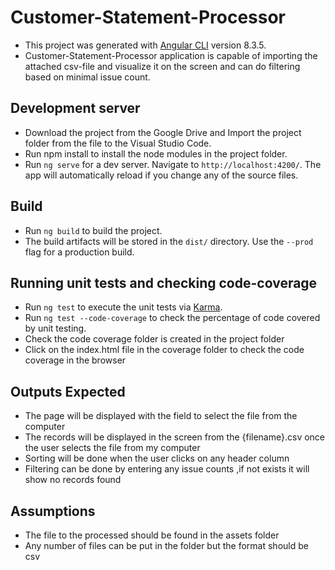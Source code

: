 # Customer-Statement-Processor

* This project was generated with [Angular CLI](https://github.com/angular/angular-cli) version 8.3.5.
* Customer-Statement-Processor application is capable of importing the attached csv-file and visualize it on the screen and can do filtering based on minimal issue count.

## Development server

* Download the project from the Google Drive and Import the project folder from the file to the Visual   Studio Code.
* Run npm install to install the node modules in the project folder.
* Run `ng serve` for a dev server. Navigate to `http://localhost:4200/`. The app will automatically      reload if you change any of the source files.

## Build

* Run `ng build` to build the project. 
* The build artifacts will be stored in the `dist/` directory. Use the `--prod` flag for a production build.

## Running unit tests and checking code-coverage

* Run `ng test` to execute the unit tests via [Karma](https://karma-runner.github.io).
* Run `ng test --code-coverage` to check the percentage of code covered by unit testing.
* Check the code coverage folder is created in the project folder
* Click on the index.html file in the coverage folder to check the code coverage in the browser

## Outputs Expected

* The page will be displayed with the field to select the file from the computer
* The records will be displayed in the screen from the {filename}.csv once the user selects the file     from my computer
* Sorting will be done when the user clicks on any header column
* Filtering can be done by entering any issue counts ,if not exists it will show no records found

## Assumptions

* The file to the processed should be found in the assets folder
* Any number of files can be put in the folder but the format should be csv



